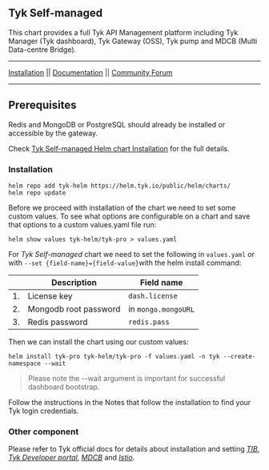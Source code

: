 ## Tyk Self-managed
This chart provides a full Tyk API Management platform including Tyk Manager (Tyk dashboard), Tyk Gateway (OSS), Tyk pump
and MDCB (Multi Data-centre Bridge).

---

[Installation](https://tyk.io/docs/apim/open-source/installation/) || [Documentation](https://tyk.io/docs) || [Community Forum](https://community.tyk.io/)

---

## Prerequisites
Redis and MongoDB or PostgreSQL should already be installed or accessible by the gateway.

Check [Tyk Self-managed Helm chart Installation](https://tyk.io/docs/tyk-self-managed/tyk-helm-chart/) for the full details.

### Installation

    helm repo add tyk-helm https://helm.tyk.io/public/helm/charts/
    helm repo update

Before we proceed with installation of the chart we need to set some custom values.
To see what options are configurable on a chart and save that options to a custom values.yaml file run:

    helm show values tyk-helm/tyk-pro > values.yaml

For *Tyk Self-managed* chart we need to set the following in `values.yaml` or with `--set {field-name}={field-value}`with the helm install command:

|  | Description             | Field name          |
|--|-------------------------|---------------------|
|1.| License key             | `dash.license`      |
|2.| Mongodb root password   | in `mongo.mongoURL` |
|3.| Redis password          | `redis.pass`        |


Then we can install the chart using our custom values:

    helm install tyk-pro tyk-helm/tyk-pro -f values.yaml -n tyk --create-namespace --wait

> Please note the --wait argument is important for successful dashboard bootstrap.

Follow the instructions in the Notes that follow the installation to find your Tyk login credentials.

### Other component
Please refer to Tyk official docs for details about installation and setting [*TIB*](https://tyk.io/docs/tyk-self-managed/tyk-helm-chart/#tyk-identity-broker-tib),
[*Tyk Developer portal*](https://tyk.io/docs/tyk-self-managed/tyk-helm-chart/#tyk-developer-portal),
[*MDCB*](https://tyk.io/docs/tyk-self-managed/tyk-helm-chart/#installing-tyk-self-managed-control-plane) and
[*Istio*](https://tyk.io/docs/tyk-self-managed/istio/).
